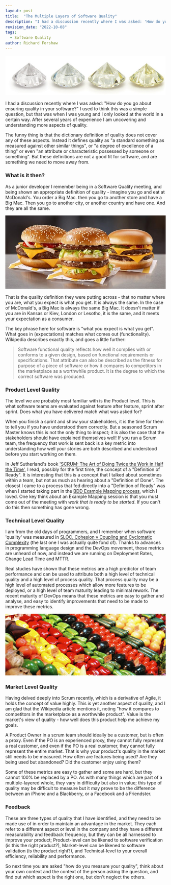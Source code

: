 ```yaml
---
layout: post
title:  "The Multiple Layers of Software Quality"
description: "I had a discussion recently where I was asked: 'How do you go about ensuring quality in your software?' I used to think this was a simple question, but that was when I was young and I only looked at the world in a certain way. After several years of experience I am uncovering and understanding more aspects of quality."
revision_date: "2022-10-08"
tags:
  - Software Quality
author: Richard Forshaw
---
```


![Four Diamonds](images/BigDiamonds.jpg)

I had a discussion recently where I was asked: "How do you go about ensuring quality in your software?" I used to think this was a simple question, but that was when I was young and I only looked at the world in a certain way. After several years of experience I am uncovering and understanding more aspects of quality.

The funny thing is that the dictionary definition of quality does not cover any of these aspects. Instead it defines quality as "a standard something as measured against other similar things", or "a degree of excellence of a thing" or even "an attribute or characteristic possessed by someone or something". But these definitions are not a good fit for software, and are something we need to move away from.

### What is it then?

As a junior developer I remember being in a Software Quality meeting, and being shown an appropriate definition of quality - imagine you go and eat at McDonald's. You order a Big Mac. then you go to another store and have a Big Mac. Then you go to another city, or another country and have one. And they are all the same.

![Big Macs](images/bigmacs.jpg)

That is the quality definition they were putting across - that no matter where you are, what you expect is what you get. It is always the same. In the case of McDonald's, a Big Mac is always the same Big Mac. It doesn't matter if you are in Kansas or Kiev, London or Lesotho, it is the same, and it meets your expectation as a consumer.

The key phrase here for software is "what you expect is what you get". What goes in (expectations) matches what comes out (functionality). Wikipedia describes exactly this, and goes a little further:

> Software functional quality reflects how well it complies with or conforms to a given design, based on functional requirements or specifications. That attribute can also be described as the fitness for purpose of a piece of software or how it compares to competitors in the marketplace as a worthwhile product. It is the degree to which the correct software was produced.

### Product Level Quality

The level we are probably most familiar with is the Product level. This is what software teams are evaluated against feature after feature, sprint after sprint. Does what you have delivered match what was asked for?

When you finish a sprint and show your stakeholders, it is the time for them to tell you if you have understood them correctly. But a seasoned Scrum Master knows this is not the only thing to inspect; it is also the case that the stakeholders should have explained themselves well! If you run a Scrum team, the frequency that work is sent back is a key metric into understanding how well your stories are both described and understood before you start working on them.

In Jeff Sutherland's book ['SCRUM: The Art of Doing Twice the Work in Half the Time'](https://www.goodreads.com/book/show/19288230-scrum), I read, possibly for the first time, the concept of a "Definition of Ready". It is interesting that this is a concept that I talked about sometimes within a team, but not as much as hearing about a "Definition of Done". The closest I came to a process that fed directly into a "Definition of Ready" was when I started taking part in the [BDD Example Mapping process](https://cucumber.io/blog/bdd/example-mapping-introduction/), which I loved. One key think about an Example Mapping session is that you must come out of the meeting with _work that is ready to be started_. If you can't do this then something has gone wrong.

### Technical Level Quality

I am from the old days of programmers, and I remember when software 'quality' was measured in [SLOC, Cohesion v Coupling and Cyclomatic Complexity](https://en.wikipedia.org/wiki/Software_metric) (the last one I was actually quite fond of). Thanks to advances in programming language design and the DevOps movement, those metrics are unheard of now, and instead we are running on Deployment Rates, Change Lead Time and MTTR.

Real studies have shown that these metrics are a high predictor of team performance and can be used to attribute both a high level of technical quality and a high level of process quality. That process quality may be a high level of automated processes which allow more features to be deployed, or a high level of team maturity leading to minimal rework. The recent maturity of DevOps means that these metrics are easy to gather and analyse, and easy to identify improvements that need to be made to improve these metrics.

![Vegetables In The Market](images/MarketVegetables.jpg)

### Market Level Quality

Having delved deeply into Scrum recently, which is a derivative of Agile, it holds the concept of value highly. This is yet another aspect of quality, and I am glad that the Wikipedia article mentions it, noting "how it compares to competitors in the marketplace as a worthwhile product". Value is the market's view of quality - how well does this product help me achieve my goals.

A Product Owner in a scrum team should ideally be a customer, but is often a proxy. Even if the PO is an experienced proxy, they cannot fully represent a real customer, and even if the PO is a real customer, they cannot fully represent the entire market. That is why your product's quality in the market still needs to be measured. How often are features being used? Are they being used but abandoned? Did the customer enjoy using them?

Some of these metrics are easy to gather and some are hard, but they cannot 100% be replaced by a PO. As with many things which are part of a multiple-layered whole, they vary in difficulty but also in value; this type of quality may be difficult to measure but it may prove to be the difference between an iPhone and a Blackberry, or a Facebook and a Friendster.

### Feedback

These are three types of quality that I have identified, and they need to be made use of in order to maintain an advantage in the market. They each refer to a different aspect or level in the company and they have a different measurability and feedback frequency, but they can be all harnessed to improve your product; Product-level can be likened to software verification (is this the right product?), Market-level can be likened to software validation (is the product right?), and Technical-level to your overall efficiency, reliability and performance.

So next time you are asked "how do you measure your quality", think about your own context and the context of the person asking the question, and find out which aspect is the right one, but don't neglect the others.
